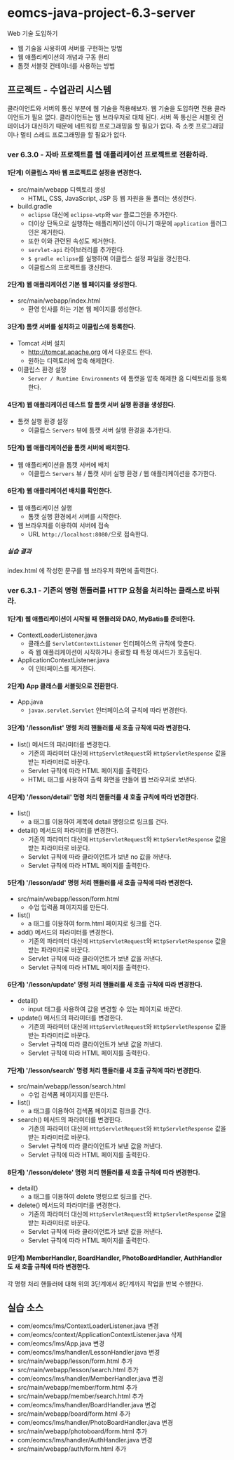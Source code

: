 # eomcs-java-project-6.3-server

Web 기술 도입하기

- 웹 기술을 사용하여 서버를 구현하는 방법
- 웹 애플리케이션의 개념과 구동 원리
- 톰캣 서블릿 컨테이너를 사용하는 방법

## 프로젝트 - 수업관리 시스템  

클라이언트와 서버의 통신 부분에 웹 기술을 적용해보자.
웹 기술을 도입하면 전용 클라이언트가 필요 없다.
클라이언트는 웹 브라우저로 대체 된다.
서버 쪽 통신은 서블릿 컨테이너가 대신하기 때문에 네트워킹 프로그래밍을 할 필요가 없다.
즉 소켓 프로그래밍이나 멀티 스레드 프로그래밍을 할 필요가 없다.


### ver 6.3.0 - 자바 프로젝트를 웹 애플리케이션 프로젝트로 전환하라.

#### 1단계) 이클립스 자바 웹 프로젝트로 설정을 변경한다.

- src/main/webapp 디렉토리 생성
    - HTML, CSS, JavaScript, JSP 등 웹 자원을 둘 폴더는 생성한다.
- build.gradle
    - `eclipse` 대신에 `eclipse-wtp`와 `war` 플로그인을 추가한다.
    - 더이상 단독으로 실행하는 애플리케이션이 아니기 때문에 `application` 플러그인은 제거한다.
    - 또한 이와 관련된 속성도 제거한다.
    - `servlet-api` 라이브러리를 추가한다.
    - `$ gradle eclipse`를 실행하여 이클립스 설정 파일을 갱신한다.
    - 이클립스의 프로젝트를 갱신한다.

#### 2단계) 웹 애플리케이션 기본 웹 페이지를 생성한다.

- src/main/webapp/index.html
    - 환영 인사를 하는 기본 웹 페이지를 생성한다.

#### 3단계) 톰캣 서버를 설치하고 이클립스에 등록한다.

- Tomcat 서버 설치
    - http://tomcat.apache.org 에서 다운로드 한다.
    - 원하는 디렉토리에 압축 해제한다.
- 이클립스 환경 설정
    - `Server / Runtime Environments` 에 톰캣을 압축 해제한 홈 디렉토리를 등록한다.

#### 4단계) 웹 애플리케이션 테스트 할 톰캣 서버 실행 환경을 생성한다.

- 톰캣 실행 환경 설정
    - 이클립스 `Servers` 뷰에 톰캣 서버 실행 환경을 추가한다.

#### 5단계) 웹 애플리케이션을 톰캣 서버에 배치한다.

- 웹 애플리케이션을 톰캣 서버에 배치
    - 이클립스 `Servers` 뷰 / 톰캣 서버 실행 환경 / 웹 애플리케이션을 추가한다.

#### 6단계) 웹 애플리케이션 배치를 확인한다.

- 웹 애플리케이션 실행
    - 톰캣 실행 환경에서 서버를 시작한다.
- 웹 브라우저를 이용하여 서버에 접속
    - URL `http://localhost:8080/`으로 접속한다.

##### 실습 결과

index.html 에 작성한 문구를 웹 브라우저 화면에 출력한다.


### ver 6.3.1 - 기존의 명령 핸들러를 HTTP 요청을 처리하는 클래스로 바꿔라.

#### 1단계) 웹 애플리케이션이 시작될 때 핸들러와 DAO, MyBatis를 준비한다.

- ContextLoaderListener.java
    - 클래스를 `ServletContextListener` 인터페이스의 규칙에 맞춘다.
    - 즉 웹 애플리케이션이 시작하거나 종료할 때 특정 메서드가 호출된다.
- ApplicationContextListener.java
    - 이 인터페이스를 제거한다.

#### 2단계) App 클래스를 서블릿으로 전환한다.

- App.java
    - `javax.servlet.Servlet` 인터페이스의 규칙에 따라 변경한다.

#### 3단계) '/lesson/list' 명령 처리 핸들러를 새 호출 규칙에 따라 변경한다.

- list() 메서드의 파라미터를 변경한다.
  - 기존의 파라미터 대신에 `HttpServletRequest`와 `HttpServletResponse` 값을 받는 파라미터로 바꾼다.
  - Servlet 규칙에 따라 HTML 페이지를 출력한다.
  - HTML 태그를 사용하여 출력 화면을 만들어 웹 브라우저로 보낸다.

#### 4단계) '/lesson/detail' 명령 처리 핸들러를 새 호출 규칙에 따라 변경한다.

- list()
  - a 태그를 이용하여 제목에 detail 명령으로 링크를 건다.
- detail() 메서드의 파라미터를 변경한다.
  - 기존의 파라미터 대신에 `HttpServletRequest`와 `HttpServletResponse` 값을 받는 파라미터로 바꾼다.
  - Servlet 규칙에 따라 클라이언트가 보낸 no 값을 꺼낸다.
  - Servlet 규칙에 따라 HTML 페이지를 출력한다.


#### 5단계) '/lesson/add' 명령 처리 핸들러를 새 호출 규칙에 따라 변경한다.

- src/main/webapp/lesson/form.html
  - 수업 입력폼 페이지지를 만든다.
- list()
  - a 태그를 이용하여 form.html 페이지로 링크를 건다.
- add() 메서드의 파라미터를 변경한다.
  - 기존의 파라미터 대신에 `HttpServletRequest`와 `HttpServletResponse` 값을 받는 파라미터로 바꾼다.
  - Servlet 규칙에 따라 클라이언트가 보낸 값을 꺼낸다.
  - Servlet 규칙에 따라 HTML 페이지를 출력한다.

#### 6단계) '/lesson/update' 명령 처리 핸들러를 새 호출 규칙에 따라 변경한다.

- detail()
  - input 태그를 사용하여 값을 변경할 수 있는 페이지로 바꾼다.
- update() 메서드의 파라미터를 변경한다.
  - 기존의 파라미터 대신에 `HttpServletRequest`와 `HttpServletResponse` 값을 받는 파라미터로 바꾼다.
  - Servlet 규칙에 따라 클라이언트가 보낸 값을 꺼낸다.
  - Servlet 규칙에 따라 HTML 페이지를 출력한다.

#### 7단계) '/lesson/search' 명령 처리 핸들러를 새 호출 규칙에 따라 변경한다.

- src/main/webapp/lesson/search.html
  - 수업 검색폼 페이지지를 만든다.
- list()
  - a 태그를 이용하여 검색폼 페이지로 링크를 건다.
- search() 메서드의 파라미터를 변경한다.
  - 기존의 파라미터 대신에 `HttpServletRequest`와 `HttpServletResponse` 값을 받는 파라미터로 바꾼다.
  - Servlet 규칙에 따라 클라이언트가 보낸 값을 꺼낸다.
  - Servlet 규칙에 따라 HTML 페이지를 출력한다.


#### 8단계) '/lesson/delete' 명령 처리 핸들러를 새 호출 규칙에 따라 변경한다.

- detail()
  - a 태그를 이용하여 delete 명령으로 링크를 건다.
- delete() 메서드의 파라미터를 변경한다.
  - 기존의 파라미터 대신에 `HttpServletRequest`와 `HttpServletResponse` 값을 받는 파라미터로 바꾼다.
  - Servlet 규칙에 따라 클라이언트가 보낸 값을 꺼낸다.
  - Servlet 규칙에 따라 HTML 페이지를 출력한다.

#### 9단계) MemberHandler, BoardHandler, PhotoBoardHandler, AuthHandler 도 새 호출 규칙에 따라 변경한다.

각 명령 처리 핸들러에 대해 위의 3단계에서 8단계까지 작업을 반복 수행한다.


## 실습 소스

- com/eomcs/lms/ContextLoaderListener.java 변경
- com/eomcs/context/ApplicationContextListener.java 삭제
- com/eomcs/lms/App.java 변경
- com/eomcs/lms/handler/LessonHandler.java 변경
- src/main/webapp/lesson/form.html 추가
- src/main/webapp/lesson/search.html 추가
- com/eomcs/lms/handler/MemberHandler.java 변경
- src/main/webapp/member/form.html 추가
- src/main/webapp/member/search.html 추가
- com/eomcs/lms/handler/BoardHandler.java 변경
- src/main/webapp/board/form.html 추가
- com/eomcs/lms/handler/PhotoBoardHandler.java 변경
- src/main/webapp/photoboard/form.html 추가
- com/eomcs/lms/handler/AuthHandler.java 변경
- src/main/webapp/auth/form.html 추가
